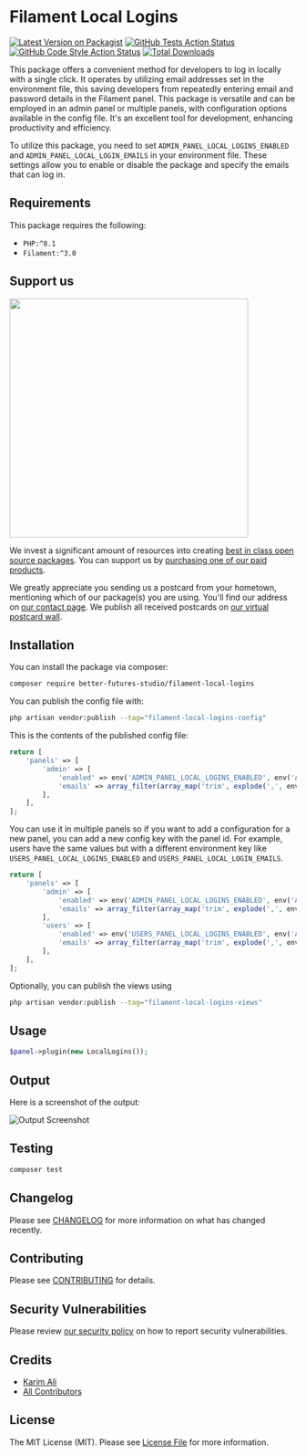 # Filament Local Logins

[![Latest Version on Packagist](https://img.shields.io/packagist/v/better-futures-studio/filament-local-logins.svg?style=flat-square)](https://packagist.org/packages/better-futures-studio/filament-local-logins)
[![GitHub Tests Action Status](https://img.shields.io/github/actions/workflow/status/better-futures-studio/filament-local-logins/run-tests.yml?branch=main&label=tests&style=flat-square)](https://github.com/better-futures-studio/filament-local-logins/actions?query=workflow%3Arun-tests+branch%3Amain)
[![GitHub Code Style Action Status](https://img.shields.io/github/actions/workflow/status/better-futures-studio/filament-local-logins/fix-php-code-style-issues.yml?branch=main&label=code%20style&style=flat-square)](https://github.com/better-futures-studio/filament-local-logins/actions?query=workflow%3A"Fix+PHP+code+style+issues"+branch%3Amain)
[![Total Downloads](https://img.shields.io/packagist/dt/better-futures-studio/filament-local-logins.svg?style=flat-square)](https://packagist.org/packages/better-futures-studio/filament-local-logins)

This package offers a convenient method for developers to log in locally with a single click. It operates by utilizing email addresses set in the environment file, this saving developers from repeatedly entering email and password details in the Filament panel. This package is versatile and can be employed in an admin panel or multiple panels, with configuration options available in the config file. It's an excellent tool for development, enhancing productivity and efficiency.

To utilize this package, you need to set `ADMIN_PANEL_LOCAL_LOGINS_ENABLED` and `ADMIN_PANEL_LOCAL_LOGIN_EMAILS` in your environment file. These settings allow you to enable or disable the package and specify the emails that can log in.

## Requirements

This package requires the following:

- `PHP:^8.1`
- `Filament:^3.0`

## Support us

[<img src="https://github-ads.s3.eu-central-1.amazonaws.com/filament-local-logins.jpg?t=1" width="419px" />](https://spatie.be/github-ad-click/filament-local-logins)

We invest a significant amount of resources into creating [best in class open source packages](https://spatie.be/open-source). You can support us by [purchasing one of our paid products](https://spatie.be/open-source/support-us).

We greatly appreciate you sending us a postcard from your hometown, mentioning which of our package(s) you are using. You'll find our address on [our contact page](https://spatie.be/about-us). We publish all received postcards on [our virtual postcard wall](https://spatie.be/open-source/postcards).

## Installation

You can install the package via composer:

```bash
composer require better-futures-studio/filament-local-logins
```

You can publish the config file with:

```bash
php artisan vendor:publish --tag="filament-local-logins-config"
```

This is the contents of the published config file:

```php
return [
    'panels' => [
        'admin' => [
            'enabled' => env('ADMIN_PANEL_LOCAL_LOGINS_ENABLED', env('APP_ENV') === 'local'),
            'emails' => array_filter(array_map('trim', explode(',', env('ADMIN_PANEL_LOCAL_LOGIN_EMAILS', '')))),
        ],
    ],
];
```

You can use it in multiple panels so if you want to add a configuration for a new panel, you can add a new config key with the panel id. For example, users have the same values but with a different environment key like `USERS_PANEL_LOCAL_LOGINS_ENABLED` and `USERS_PANEL_LOCAL_LOGIN_EMAILS`.

```php
return [
    'panels' => [
        'admin' => [
            'enabled' => env('ADMIN_PANEL_LOCAL_LOGINS_ENABLED', env('APP_ENV') === 'local'),
            'emails' => array_filter(array_map('trim', explode(',', env('ADMIN_PANEL_LOCAL_LOGIN_EMAILS', '')))),
        ],
        'users' => [
            'enabled' => env('USERS_PANEL_LOCAL_LOGINS_ENABLED', env('APP_ENV') === 'local'),
            'emails' => array_filter(array_map('trim', explode(',', env('USERS_PANEL_LOCAL_LOGIN_EMAILS', '')))),
        ],
    ],
];
```

Optionally, you can publish the views using

```bash
php artisan vendor:publish --tag="filament-local-logins-views"
```

## Usage

```php
$panel->plugin(new LocalLogins());
```

## Output

Here is a screenshot of the output:

![Output Screenshot](https://i.ibb.co/nLBXHMt/SCR-20240103-lftm.png)

## Testing

```bash
composer test
```

## Changelog

Please see [CHANGELOG](CHANGELOG.md) for more information on what has changed recently.

## Contributing

Please see [CONTRIBUTING](CONTRIBUTING.md) for details.

## Security Vulnerabilities

Please review [our security policy](../../security/policy) on how to report security vulnerabilities.

## Credits

-   [Karim Ali](https://github.com/better-futures-studio)
-   [All Contributors](../../contributors)

## License

The MIT License (MIT). Please see [License File](LICENSE.md) for more information.
